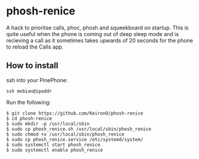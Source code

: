 # phosh-renice

A hack to prioritse calls, phoc, phosh and squeekboard on startup. This is quite useful when the phone is coming out of deep sleep mode and is recieving a call as it sometimes takes upwards of 20 seconds for the phone to reload the Calls app.

## How to install

ssh into your PinePhone:

```
ssh mobian@ipaddr
```

Run the following:

```
$ git clone https://github.com/KeironO/phosh-renice
$ cd phosh-renice
$ sudo mkdir -p /usr/local/sbin
$ sudo cp phosh_renice.sh /usr/local/sbin/phosh_renice
$ sudo chmod +x /usr/local/sbin/phosh_renice
$ sudo cp phosh_renice.service /etc/systemd/system/
$ sudo systemctl start phosh_renice
$ sudo systemctl enable phosh_renice
```



